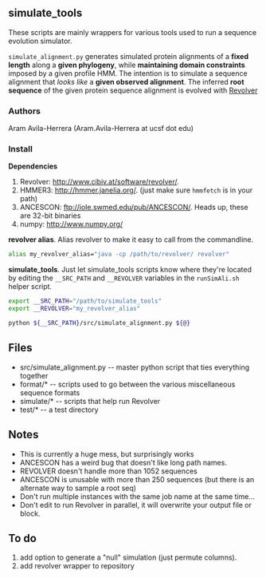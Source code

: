## simulate_tools

These scripts are mainly wrappers for various tools used to run a sequence evolution simulator.

`simulate_alignment.py` generates simulated protein alignments of a **fixed length** along a **given phylogeny**,
while **maintaining domain constraints** imposed by a given profile HMM. The intention is to simulate a sequence
alignment that *looks like* a **given observed alignment**. The inferred **root sequence**
of the given protein sequence alignment is evolved with [Revolver](http://www.cibiv.at/software/revolver/)

### Authors

Aram Avila-Herrera (Aram.Avila-Herrera at ucsf dot edu)

### Install
**Dependencies**

1. Revolver: <http://www.cibiv.at/software/revolver/>.
2. HMMER3: <http://hmmer.janelia.org/>. (just make sure `hmmfetch` is in your path)
3. ANCESCON: <ftp://iole.swmed.edu/pub/ANCESCON/>. Heads up, these are 32-bit binaries
4. numpy: <http://www.numpy.org/>

**revolver alias**.
Alias revolver to make it easy to call from the commandline.
```bash
alias my_revolver_alias="java -cp /path/to/revolver/ revolver"
```

**simulate_tools**.
Just let simulate_tools scripts know where they're located by editing
the `__SRC_PATH` and `__REVOLVER` variables in the `runSimAli.sh` helper script.
```bash
export __SRC_PATH="/path/to/simulate_tools"
export __REVOLVER="my_revolver_alias"

python ${__SRC_PATH}/src/simulate_alignment.py ${@}
```

## Files
- src/simulate_alignment.py -- master python script that ties everything together
- format/* -- scripts used to go between the various miscellaneous sequence formats
- simulate/* -- scripts that help run Revolver
- test/* -- a test directory

## Notes
- This is currently a huge mess, but surprisingly works
- ANCESCON has a weird bug that doesn't like long path names.
- REVOLVER doesn't handle more than 1052 sequences
- ANCESCON is unusable with more than 250 sequences (but there is an alternate way to sample a root seq)
- Don't run multiple instances with the same job name at the same time...
- Don't edit to run Revolver in parallel, it will overwrite your output file or block.

## To do
1. add option to generate a "null" simulation (just permute columns). 
2. add revolver wrapper to repository
